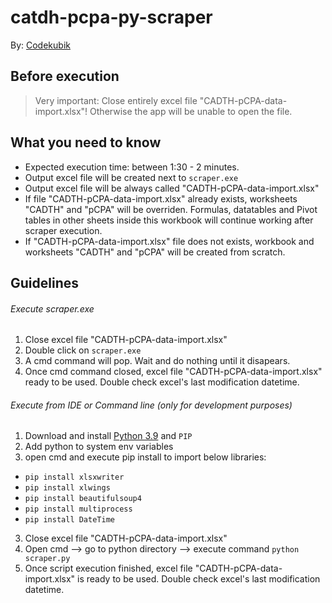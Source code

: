 # catdh-pcpa-py-scraper

By: [Codekubik](http://www.codekubik.com)

## Before execution
> Very important: Close entirely excel file "CADTH-pCPA-data-import.xlsx"! Otherwise the app will be unable to open the file.

## What you need to know
- Expected execution time: between 1:30 - 2 minutes.
- Output excel file will be created next to `scraper.exe`
- Output excel file will be always called "CADTH-pCPA-data-import.xlsx"
- If file "CADTH-pCPA-data-import.xlsx" already exists, worksheets "CADTH" and "pCPA" will be overriden. Formulas, datatables and Pivot tables in other sheets inside this workbook will continue working after scraper execution.
- If "CADTH-pCPA-data-import.xlsx" file does not exists, workbook and worksheets "CADTH" and "pCPA" will be created from scratch.

## Guidelines

###### Execute scraper.exe
1. Close excel file "CADTH-pCPA-data-import.xlsx"
1. Double click on `scraper.exe`
2. A cmd command will pop. Wait and do nothing until it disapears.
3. Once cmd command closed, excel file "CADTH-pCPA-data-import.xlsx" ready to be used. Double check excel's last modification datetime.

###### Execute from IDE or Command line (only for development purposes)

1. Download and install [Python 3.9](https://www.python.org/downloads/release/python-390/) and `PIP`
2. Add python to system env variables
3. open cmd and execute pip install to import below libraries:
  - `pip install xlsxwriter`
  - `pip install xlwings`
  - `pip install beautifulsoup4`
  - `pip install multiprocess`
  - `pip install DateTime`
3. Close excel file "CADTH-pCPA-data-import.xlsx"
4. Open cmd --> go to python directory --> execute command `python scraper.py`
5. Once script execution finished, excel file "CADTH-pCPA-data-import.xlsx" is ready to be used. Double check excel's last modification datetime.
